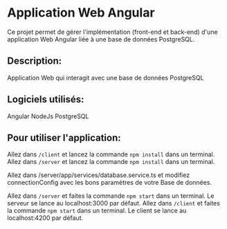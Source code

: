 # Application Web Angular
Ce projet permet de gérer l'implémentation (front-end et back-end) d'une application Web Angular liée à une base de données PostgreSQL.

## Description:

Application Web qui interagit avec une base de données PostgreSQL

## Logiciels utilisés:

Angular
NodeJs
PostgreSQL

## Pour utiliser l'application:

Allez dans `/client` et lancez la commande `npm install` dans un terminal.
Allez dans `/server` et lancez la commande `npm install` dans un terminal.

Allez dans /server/app/services/database.service.ts et modifiez connectionConfig avec les bons paramètres de votre Base de données.

Allez dans `/server` et faites la commande `npm start` dans un terminal. Le serveur se lance au localhost:3000 par défaut.
Allez dans `/client` et faites la commande `npm start` dans un terminal. Le client se lance au localhost:4200 par défaut.
